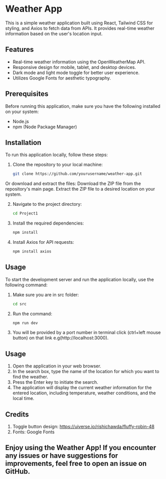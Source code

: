 # Weather App

This is a simple weather application built using React, Tailwind CSS for styling, and Axios to fetch data from APIs. It provides real-time weather information based on the user's location input.

## Features

- Real-time weather information using the OpenWeatherMap API.
- Responsive design for mobile, tablet, and desktop devices.
- Dark mode and light mode toggle for better user experience.
- Utilizes Google Fonts for aesthetic typography.

## Prerequisites

Before running this application, make sure you have the following installed on your system:

- Node.js
- npm (Node Package Manager)

## Installation

To run this application locally, follow these steps:

1. Clone the repository to your local machine:
   ```bash
   git clone https://github.com/yourusername/weather-app.git
Or download and extract the files:
Download the ZIP file from the repository's main page.
Extract the ZIP file to a desired location on your system.

2. Navigate to the project directory:
   ```bash
   cd Project1
3. Install the required dependencies:
   ```bash
   npm install
4. Install Axios for API requests:
   ```bash
   npm install axios

## Usage

To start the development server and run the application locally, use the following command:

1. Make sure you are in src folder:
   ```bash
   cd src
2. Run the command:
   ```bash
   npm run dev
3. You will be provided by a port number in terminal click (ctrl+left mouse button) on that link e.g(http://localhost:3000).

## Usage

1. Open the application in your web browser.
2. In the search box, type the name of the location for which you want to find the weather.
3. Press the Enter key to initiate the search.
4. The application will display the current weather information for the entered location, including temperature, weather conditions, and the local time.


## Credits
1. Toggle button design: https://uiverse.io/rishichawda/fluffy-robin-48
2. Fonts: Google Fonts

## Enjoy using the Weather App! If you encounter any issues or have suggestions for improvements, feel free to open an issue on GitHub.


